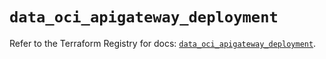 # `data_oci_apigateway_deployment`

Refer to the Terraform Registry for docs: [`data_oci_apigateway_deployment`](https://registry.terraform.io/providers/oracle/oci/6.18.0/docs/data-sources/apigateway_deployment).
